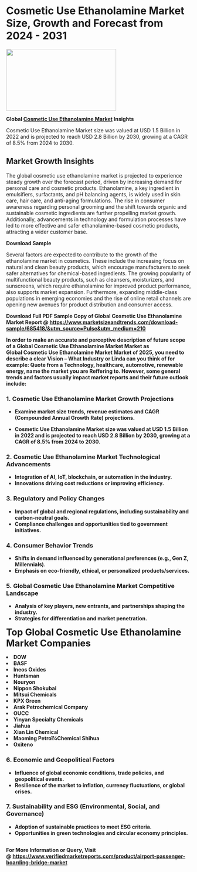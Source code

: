 <H1>Cosmetic Use Ethanolamine Market Size, Growth and Forecast from 2024 - 2031</H1><img class="aligncenter size-medium wp-image-584254" src="https://thirdeyenews.in/wp-content/uploads/2024/09/Global-Market-Research-300x168.jpeg" alt="" width="300" height="168" /><p><strong>Global&nbsp;<a href="https://www.marketsizeandtrends.com/download-sample/685418/&amp;utm_source=Pulse&amp;utm_medium=210">Cosmetic Use Ethanolamine Market</a> Insights</strong></p><p>Cosmetic Use Ethanolamine Market size was valued at USD 1.5 Billion in 2022 and is projected to reach USD 2.8 Billion by 2030, growing at a CAGR of 8.5% from 2024 to 2030.</p><p><h2>Market Growth Insights</h2> <p>The global cosmetic use ethanolamine market is projected to experience steady growth over the forecast period, driven by increasing demand for personal care and cosmetic products. Ethanolamine, a key ingredient in emulsifiers, surfactants, and pH balancing agents, is widely used in skin care, hair care, and anti-aging formulations. The rise in consumer awareness regarding personal grooming and the shift towards organic and sustainable cosmetic ingredients are further propelling market growth. Additionally, advancements in technology and formulation processes have led to more effective and safer ethanolamine-based cosmetic products, attracting a wider customer base.</p> <p><strong>Download Sample</strong></p> <p>Several factors are expected to contribute to the growth of the ethanolamine market in cosmetics. These include the increasing focus on natural and clean beauty products, which encourage manufacturers to seek safer alternatives for chemical-based ingredients. The growing popularity of multifunctional beauty products, such as cleansers, moisturizers, and sunscreens, which require ethanolamine for improved product performance, also supports market expansion. Furthermore, expanding middle-class populations in emerging economies and the rise of online retail channels are opening new avenues for product distribution and consumer access.</p> <p><strong></p><p><span class=""><strong>Download Full PDF Sample Copy of Global Cosmetic Use Ethanolamine Market Report</strong> @ <a href="https://www.marketsizeandtrends.com/download-sample/685418/&amp;utm_source=Pulse&amp;utm_medium=210" target="_blank">https://www.marketsizeandtrends.com/download-sample/685418/&amp;utm_source=Pulse&amp;utm_medium=210</a></span></p><p>In order to make an accurate and perceptive description of future scope of a Global&nbsp;Cosmetic Use Ethanolamine Market Market as Global&nbsp;Cosmetic Use Ethanolamine Market Market of 2025, you need to describe a clear Vision &ndash; What Industry or Linda can you think of for example: Quote from a Technology, healthcare, automotive, renewable energy, name the market you are Reffering to. However, some general trends and factors usually impact market reports and their future outlook include:</p><h3>1.&nbsp;<strong>Cosmetic Use Ethanolamine Market Growth Projections</strong></h3><ul><li>Examine market size trends, revenue estimates and CAGR (Compounded Annual Growth Rate) projections.</li><li><p>Cosmetic Use Ethanolamine Market size was valued at USD 1.5 Billion in 2022 and is projected to reach USD 2.8 Billion by 2030, growing at a CAGR of 8.5% from 2024 to 2030.</p></li></ul><h3>2.&nbsp;<strong>Cosmetic Use Ethanolamine Market Technological Advancements</strong></h3><ul><li>Integration of AI, IoT, blockchain, or automation in the industry.</li><li>Innovations driving cost reductions or improving efficiency.</li></ul><h3>3.&nbsp;<strong>Regulatory and Policy Changes</strong></h3><ul><li>Impact of global and regional regulations, including sustainability and carbon-neutral goals.</li><li>Compliance challenges and opportunities tied to government initiatives.</li></ul><h3>4.&nbsp;<strong>Consumer Behavior Trends</strong></h3><ul><li>Shifts in demand influenced by generational preferences (e.g., Gen Z, Millennials).</li><li>Emphasis on eco-friendly, ethical, or personalized products/services.</li></ul><h3>5.&nbsp;<strong>Global Cosmetic Use Ethanolamine Market Competitive Landscape</strong></h3><ul><li>Analysis of key players, new entrants, and partnerships shaping the industry.</li><li>Strategies for differentiation and market penetration.</li></ul><p data-pm-slice="1 1 []"><span style="color: inherit; font-family: inherit; font-size: 25px;">Top Global Cosmetic Use Ethanolamine Market Companies</span></p><div class="" data-test-id=""><p><li>DOW</li><li> BASF</li><li> Ineos Oxides</li><li> Huntsman</li><li> Nouryon</li><li> Nippon Shokubai</li><li> Mitsui Chemicals</li><li> KPX Green</li><li> Arak Petrochemical Company</li><li> OUCC</li><li> Yinyan Specialty Chemicals</li><li> Jiahua</li><li> Xian Lin Chemical</li><li> Maoming Petroï¼Chemical Shihua</li><li> Oxiteno</li></p></div><h3>6.&nbsp;<strong>Economic and Geopolitical Factors</strong></h3><ul><li>Influence of global economic conditions, trade policies, and geopolitical events.</li><li>Resilience of the market to inflation, currency fluctuations, or global crises.</li></ul><h3>7.&nbsp;<strong>Sustainability and ESG (Environmental, Social, and Governance)</strong></h3><ul><li>Adoption of sustainable practices to meet ESG criteria.</li><li>Opportunities in green technologies and circular economy principles.</li></ul><h2><strong style="font-size: 14px;">For More Information or Query, Visit @&nbsp;</strong><a style="background-color: #ffffff; font-size: 14px;" href="https://www.marketsizeandtrends.com/report/cosmetic-use-ethanolamine-market/" target="_blank">https://www.verifiedmarketreports.com/product/airport-passenger-boarding-bridge-market</a></h2>
